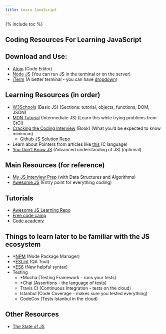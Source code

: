 ```yaml
---
title: Learn JavaScript
---
```


{% include toc %}


## Coding Resources For Learning JavaScript

## Download and Use:
- [Atom](https://atom.io/) (Code Editor)
- [Node JS](https://nodejs.org/en/) (You can run JS in the terminal or on the server)
- [iTerm](https://www.iterm2.com/) (A better terminal - you can have [dropdown](https://apple.stackexchange.com/questions/48796/iterm-as-a-slide-out-terminal-from-the-top-of-the-screen))

## Learning Resources (in order)
- [W3Schools](https://www.w3schools.com/js/) (Basic JS) (Sections: tutorial, objects, functions, DOM, JSON)
- [MDN Tutorial](https://developer.mozilla.org/en-US/docs/Web/JavaScript) (Intermediate JS) (Learn this while trying problems from CtCI)
- [Cracking the Coding Interview](https://www.amazon.com/Cracking-Coding-Interview-Programming-Questions/dp/0984782850/ref=dp_ob_title_bk) (Book) (What you’d be expected to know minimum)
  - [Github JS Solution Repo](https://github.com/careercup/CtCI-6th-Edition-JavaScript-ES2015)
- Learn about Pointers from articles like [this](http://www.thegeekstuff.com/2011/12/c-pointers-fundamentals) (C language)
- [You Don’t Know JS](https://github.com/getify/You-Dont-Know-JS) (Advanced understanding of JS) (optional)

## Main Resources (for reference)
- [My JS Interview Prep](https://github.com/shanemileham/js-interview-prep) (with Data Structures and Algorithms)
- [Awesome JS](https://github.com/sorrycc/awesome-javascript) (Entry point for everything coding)

## Tutorials
- [Awesome JS Learning Repo](https://github.com/micromata/awesome-javascript-learning)
- [Free code camp](https://www.freecodecamp.org/)
- [Code academy](https://www.codecademy.com/)

## Things to learn later to be familiar with the JS ecosystem
- \*[NPM](https://www.npmjs.com/) (Node Package Manager)
- \*[ESLint](https://github.com/eslint/eslint) (QA Tool)
- \*[ES6](https://github.com/lukehoban/es6features) (New helpful syntax)
- Testing
  - \*Mocha (Testing Framework - runs your tests)
  - \*Chai (Assertions - the language of tests)
  - Travis CI (Continuous Integration - tests on the cloud)
  - Istanbul (Code Coverage - makes sure you tested everything)
  - CodeCov (Tests Istanbul in the cloud)

## Other Resources
- [The State of JS](https://stateofjs.com/)
